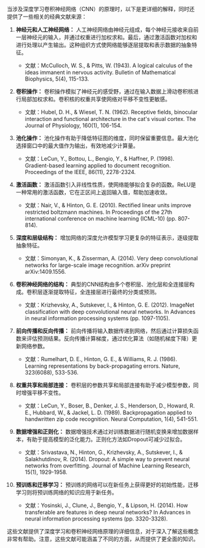 当涉及深度学习卷积神经网络（CNN）的原理时，以下是更详细的解释，同时还提供了一些相关的经典文献来源：

1. **神经元和人工神经网络：** 人工神经网络由神经元组成，每个神经元接收来自前一层神经元的输入，并通过权重进行加权求和。最后，通过激活函数对加权和进行处理以产生输出。这种组织方式使网络能够逐层提取和表示数据的抽象特征。

   - 文献：McCulloch, W. S., & Pitts, W. (1943). A logical calculus of the ideas immanent in nervous activity. Bulletin of Mathematical Biophysics, 5(4), 115-133.

2. **卷积操作：** 卷积操作模拟了神经元的感受野，通过在输入数据上滑动卷积核进行局部加权求和。卷积核的权重共享使网络对平移不变性更敏感。

   - 文献：Hubel, D. H., & Wiesel, T. N. (1962). Receptive fields, binocular interaction and functional architecture in the cat's visual cortex. The Journal of Physiology, 160(1), 106-154.

3. **池化操作：** 池化操作有助于降低特征图的维度，同时保留重要信息。最大池化选择窗口中的最大值作为输出，有效地减少计算量。

   - 文献：LeCun, Y., Bottou, L., Bengio, Y., & Haffner, P. (1998). Gradient-based learning applied to document recognition. Proceedings of the IEEE, 86(11), 2278-2324.

4. **激活函数：** 激活函数引入非线性性质，使网络能够拟合复杂的函数。ReLU是一种常用的激活函数，它在正区间上返回输入值，帮助加速收敛。

   - 文献：Nair, V., & Hinton, G. E. (2010). Rectified linear units improve restricted boltzmann machines. In Proceedings of the 27th international conference on machine learning (ICML-10) (pp. 807-814).

5. **深度和层级结构：** 增加网络的深度允许模型学习更复杂的特征表示，逐级提取抽象特征。

   - 文献：Simonyan, K., & Zisserman, A. (2014). Very deep convolutional networks for large-scale image recognition. arXiv preprint arXiv:1409.1556.

6. **卷积神经网络的结构：** 典型的CNN结构由多个卷积层、池化层和全连接层构成。卷积层逐渐提取特征，全连接层进行最终的分类或预测。

   - 文献：Krizhevsky, A., Sutskever, I., & Hinton, G. E. (2012). ImageNet classification with deep convolutional neural networks. In Advances in neural information processing systems (pp. 1097-1105).

7. **前向传播和反向传播：** 前向传播将输入数据传递到网络，然后通过计算损失函数来评估预测结果。反向传播计算梯度，通过优化算法（如随机梯度下降）更新网络参数。

   - 文献：Rumelhart, D. E., Hinton, G. E., & Williams, R. J. (1986). Learning representations by back-propagating errors. Nature, 323(6088), 533-536.

8. **权重共享和局部连接：** 卷积层的参数共享和局部连接有助于减少模型参数，同时增强平移不变性。

   - 文献：LeCun, Y., Boser, B., Denker, J. S., Henderson, D., Howard, R. E., Hubbard, W., & Jackel, L. D. (1989). Backpropagation applied to handwritten zip code recognition. Neural Computation, 1(4), 541-551.

9. **数据增强和正则化：** 数据增强技术通过对训练数据进行随机变换来增加数据样本，有助于提高模型的泛化能力。正则化方法如Dropout可减少过拟合。

   - 文献：Srivastava, N., Hinton, G., Krizhevsky, A., Sutskever, I., & Salakhutdinov, R. (2014). Dropout: A simple way to prevent neural networks from overfitting. Journal of Machine Learning Research, 15(1), 1929-1958.

10. **预训练和迁移学习：** 预训练的网络可以在新任务上获得更好的初始性能，迁移学习则将预训练网络的知识应用于新任务。

    - 文献：Yosinski, J., Clune, J., Bengio, Y., & Lipson, H. (2014). How transferable are features in deep neural networks? In Advances in neural information processing systems (pp. 3320-3328).

这些文献提供了深度学习和卷积神经网络原理的详细信息，对于深入了解这些概念非常有帮助。注意，这些文献可能涵盖了不同的方面，从而提供了更全面的知识。